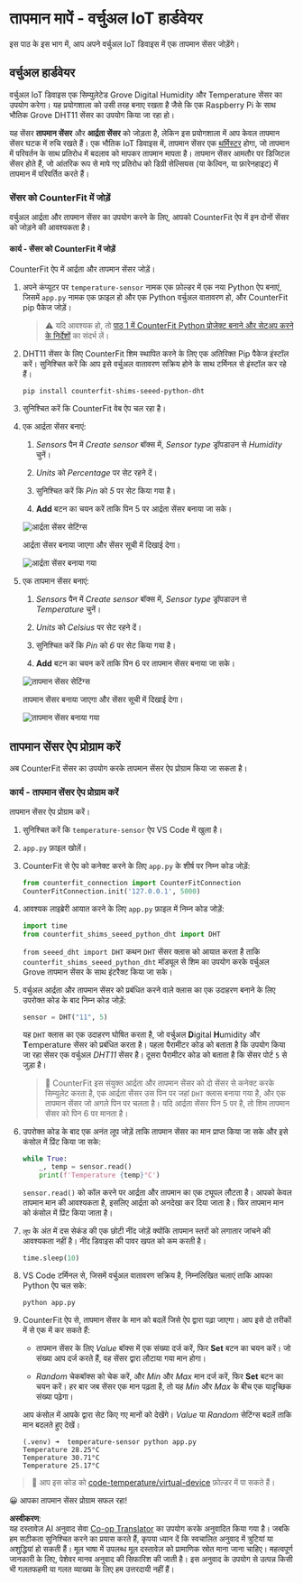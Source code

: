 <!--
CO_OP_TRANSLATOR_METADATA:
{
  "original_hash": "70e5a428b607cd5a9a4f422c2a4df03d",
  "translation_date": "2025-08-25T16:47:34+00:00",
  "source_file": "2-farm/lessons/1-predict-plant-growth/virtual-device-temp.md",
  "language_code": "hi"
}
-->
# तापमान मापें - वर्चुअल IoT हार्डवेयर

इस पाठ के इस भाग में, आप अपने वर्चुअल IoT डिवाइस में एक तापमान सेंसर जोड़ेंगे।

## वर्चुअल हार्डवेयर

वर्चुअल IoT डिवाइस एक सिम्युलेटेड Grove Digital Humidity और Temperature सेंसर का उपयोग करेगा। यह प्रयोगशाला को उसी तरह बनाए रखता है जैसे कि एक Raspberry Pi के साथ भौतिक Grove DHT11 सेंसर का उपयोग किया जा रहा हो।

यह सेंसर **तापमान सेंसर** और **आर्द्रता सेंसर** को जोड़ता है, लेकिन इस प्रयोगशाला में आप केवल तापमान सेंसर घटक में रुचि रखते हैं। एक भौतिक IoT डिवाइस में, तापमान सेंसर एक [थर्मिस्टर](https://wikipedia.org/wiki/Thermistor) होगा, जो तापमान में परिवर्तन के साथ प्रतिरोध में बदलाव को मापकर तापमान मापता है। तापमान सेंसर आमतौर पर डिजिटल सेंसर होते हैं, जो आंतरिक रूप से मापे गए प्रतिरोध को डिग्री सेल्सियस (या केल्विन, या फ़ारेनहाइट) में तापमान में परिवर्तित करते हैं।

### सेंसर को CounterFit में जोड़ें

वर्चुअल आर्द्रता और तापमान सेंसर का उपयोग करने के लिए, आपको CounterFit ऐप में इन दोनों सेंसर को जोड़ने की आवश्यकता है।

#### कार्य - सेंसर को CounterFit में जोड़ें

CounterFit ऐप में आर्द्रता और तापमान सेंसर जोड़ें।

1. अपने कंप्यूटर पर `temperature-sensor` नामक एक फ़ोल्डर में एक नया Python ऐप बनाएं, जिसमें `app.py` नामक एक फ़ाइल हो और एक Python वर्चुअल वातावरण हो, और CounterFit pip पैकेज जोड़ें।

    > ⚠️ यदि आवश्यक हो, तो [पाठ 1 में CounterFit Python प्रोजेक्ट बनाने और सेटअप करने के निर्देशों](../../../1-getting-started/lessons/1-introduction-to-iot/virtual-device.md) का संदर्भ लें।

1. DHT11 सेंसर के लिए CounterFit शिम स्थापित करने के लिए एक अतिरिक्त Pip पैकेज इंस्टॉल करें। सुनिश्चित करें कि आप इसे वर्चुअल वातावरण सक्रिय होने के साथ टर्मिनल से इंस्टॉल कर रहे हैं।

    ```sh
    pip install counterfit-shims-seeed-python-dht
    ```

1. सुनिश्चित करें कि CounterFit वेब ऐप चल रहा है।

1. एक आर्द्रता सेंसर बनाएं:

    1. *Sensors* पैन में *Create sensor* बॉक्स में, *Sensor type* ड्रॉपडाउन से *Humidity* चुनें।

    1. *Units* को *Percentage* पर सेट रहने दें।

    1. सुनिश्चित करें कि *Pin* को *5* पर सेट किया गया है।

    1. **Add** बटन का चयन करें ताकि पिन 5 पर आर्द्रता सेंसर बनाया जा सके।

    ![आर्द्रता सेंसर सेटिंग्स](../../../../../translated_images/counterfit-create-humidity-sensor.2750e27b6f30e09cf4e22101defd5252710717620816ab41ba688f91f757c49a.hi.png)

    आर्द्रता सेंसर बनाया जाएगा और सेंसर सूची में दिखाई देगा।

    ![आर्द्रता सेंसर बनाया गया](../../../../../translated_images/counterfit-humidity-sensor.7b12f7f339e430cb26c8211d2dba4ef75261b353a01da0932698b5bebd693f27.hi.png)

1. एक तापमान सेंसर बनाएं:

    1. *Sensors* पैन में *Create sensor* बॉक्स में, *Sensor type* ड्रॉपडाउन से *Temperature* चुनें।

    1. *Units* को *Celsius* पर सेट रहने दें।

    1. सुनिश्चित करें कि *Pin* को *6* पर सेट किया गया है।

    1. **Add** बटन का चयन करें ताकि पिन 6 पर तापमान सेंसर बनाया जा सके।

    ![तापमान सेंसर सेटिंग्स](../../../../../translated_images/counterfit-create-temperature-sensor.199350ed34f7343d79dccbe95eaf6c11d2121f03d1c35ab9613b330c23f39b29.hi.png)

    तापमान सेंसर बनाया जाएगा और सेंसर सूची में दिखाई देगा।

    ![तापमान सेंसर बनाया गया](../../../../../translated_images/counterfit-temperature-sensor.f0560236c96a9016bafce7f6f792476fe3367bc6941a1f7d5811d144d4bcbfff.hi.png)

## तापमान सेंसर ऐप प्रोग्राम करें

अब CounterFit सेंसर का उपयोग करके तापमान सेंसर ऐप प्रोग्राम किया जा सकता है।

### कार्य - तापमान सेंसर ऐप प्रोग्राम करें

तापमान सेंसर ऐप प्रोग्राम करें।

1. सुनिश्चित करें कि `temperature-sensor` ऐप VS Code में खुला है।

1. `app.py` फ़ाइल खोलें।

1. CounterFit से ऐप को कनेक्ट करने के लिए `app.py` के शीर्ष पर निम्न कोड जोड़ें:

    ```python
    from counterfit_connection import CounterFitConnection
    CounterFitConnection.init('127.0.0.1', 5000)
    ```

1. आवश्यक लाइब्रेरी आयात करने के लिए `app.py` फ़ाइल में निम्न कोड जोड़ें:

    ```python
    import time
    from counterfit_shims_seeed_python_dht import DHT
    ```

    `from seeed_dht import DHT` कथन `DHT` सेंसर क्लास को आयात करता है ताकि `counterfit_shims_seeed_python_dht` मॉड्यूल से शिम का उपयोग करके वर्चुअल Grove तापमान सेंसर के साथ इंटरैक्ट किया जा सके।

1. वर्चुअल आर्द्रता और तापमान सेंसर को प्रबंधित करने वाले क्लास का एक उदाहरण बनाने के लिए उपरोक्त कोड के बाद निम्न कोड जोड़ें:

    ```python
    sensor = DHT("11", 5)
    ```

    यह `DHT` क्लास का एक उदाहरण घोषित करता है, जो वर्चुअल **D**igital **H**umidity और **T**emperature सेंसर को प्रबंधित करता है। पहला पैरामीटर कोड को बताता है कि उपयोग किया जा रहा सेंसर एक वर्चुअल *DHT11* सेंसर है। दूसरा पैरामीटर कोड को बताता है कि सेंसर पोर्ट `5` से जुड़ा है।

    > 💁 CounterFit इस संयुक्त आर्द्रता और तापमान सेंसर को दो सेंसर से कनेक्ट करके सिम्युलेट करता है, एक आर्द्रता सेंसर उस पिन पर जहां `DHT` क्लास बनाया गया है, और एक तापमान सेंसर जो अगले पिन पर चलता है। यदि आर्द्रता सेंसर पिन 5 पर है, तो शिम तापमान सेंसर को पिन 6 पर मानता है।

1. उपरोक्त कोड के बाद एक अनंत लूप जोड़ें ताकि तापमान सेंसर का मान प्राप्त किया जा सके और इसे कंसोल में प्रिंट किया जा सके:

    ```python
    while True:
        _, temp = sensor.read()
        print(f'Temperature {temp}°C')
    ```

    `sensor.read()` को कॉल करने पर आर्द्रता और तापमान का एक ट्यूपल लौटता है। आपको केवल तापमान मान की आवश्यकता है, इसलिए आर्द्रता को अनदेखा कर दिया जाता है। फिर तापमान मान को कंसोल में प्रिंट किया जाता है।

1. `लूप` के अंत में दस सेकंड की एक छोटी नींद जोड़ें क्योंकि तापमान स्तरों को लगातार जांचने की आवश्यकता नहीं है। नींद डिवाइस की पावर खपत को कम करती है।

    ```python
    time.sleep(10)
    ```

1. VS Code टर्मिनल से, जिसमें वर्चुअल वातावरण सक्रिय है, निम्नलिखित चलाएं ताकि आपका Python ऐप चल सके:

    ```sh
    python app.py
    ```

1. CounterFit ऐप से, तापमान सेंसर के मान को बदलें जिसे ऐप द्वारा पढ़ा जाएगा। आप इसे दो तरीकों में से एक में कर सकते हैं:

    * तापमान सेंसर के लिए *Value* बॉक्स में एक संख्या दर्ज करें, फिर **Set** बटन का चयन करें। जो संख्या आप दर्ज करते हैं, वह सेंसर द्वारा लौटाया गया मान होगा।

    * *Random* चेकबॉक्स को चेक करें, और *Min* और *Max* मान दर्ज करें, फिर **Set** बटन का चयन करें। हर बार जब सेंसर एक मान पढ़ता है, तो यह *Min* और *Max* के बीच एक यादृच्छिक संख्या पढ़ेगा।

    आप कंसोल में आपके द्वारा सेट किए गए मानों को देखेंगे। *Value* या *Random* सेटिंग्स बदलें ताकि मान बदलते हुए देखें।

    ```output
    (.venv) ➜  temperature-sensor python app.py
    Temperature 28.25°C
    Temperature 30.71°C
    Temperature 25.17°C
    ```

> 💁 आप इस कोड को [code-temperature/virtual-device](../../../../../2-farm/lessons/1-predict-plant-growth/code-temperature/virtual-device) फ़ोल्डर में पा सकते हैं।

😀 आपका तापमान सेंसर प्रोग्राम सफल रहा!

**अस्वीकरण**:  
यह दस्तावेज़ AI अनुवाद सेवा [Co-op Translator](https://github.com/Azure/co-op-translator) का उपयोग करके अनुवादित किया गया है। जबकि हम सटीकता सुनिश्चित करने का प्रयास करते हैं, कृपया ध्यान दें कि स्वचालित अनुवाद में त्रुटियां या अशुद्धियां हो सकती हैं। मूल भाषा में उपलब्ध मूल दस्तावेज़ को प्रामाणिक स्रोत माना जाना चाहिए। महत्वपूर्ण जानकारी के लिए, पेशेवर मानव अनुवाद की सिफारिश की जाती है। इस अनुवाद के उपयोग से उत्पन्न किसी भी गलतफहमी या गलत व्याख्या के लिए हम उत्तरदायी नहीं हैं।